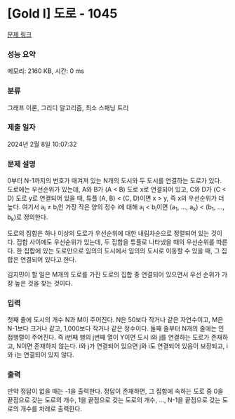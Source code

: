 # [Gold I] 도로 - 1045 

[문제 링크](https://www.acmicpc.net/problem/1045) 

### 성능 요약

메모리: 2160 KB, 시간: 0 ms

### 분류

그래프 이론, 그리디 알고리즘, 최소 스패닝 트리

### 제출 일자

2024년 2월 8일 10:07:32

### 문제 설명

<p>0부터 N-1까지의 번호가 매겨져 있는 N개의 도시와 두 도시를 연결하는 도로가 있다. 도로에는 우선순위가 있는데, A와 B가 (A < B) 도로 x로 연결되어 있고, C와 D가 (C < D) 도로 y로 연결되어 있을 때, 튜플 (A, B) < (C, D)이면 x > y, 즉 x의 우선순위가 더 높다. 여기서 a<sub>i</sub> ≠ b<sub>i</sub>인 가장 작은 양의 정수 i에 대해 a<sub>i</sub> < b<sub>i</sub>이면 (a<sub>1</sub>, ..., a<sub>k</sub>) < (b<sub>1</sub>, ..., b<sub>k</sub>)로 정의한다.</p>

<p>도로의 집합은 하나 이상의 도로가 우선순위에 대한 내림차순으로 정렬되어 있는 것이다. 집합 사이에도 우선순위가 있는데, 두 집합을 튜플로 나타냈을 때의 우선순위를 따른다. 한 집합에 있는 도로만으로 임의의 도시에서 임의의 도시로 이동할 수 있을 때, 그 집합은 연결되어 있다고 한다.</p>

<p>김지민이 할 일은 M개의 도로를 가진 도로의 집합 중 연결되어 있으면서 우선 순위가 가장 높은 것을 찾는 것이다.</p>

### 입력 

 <p>첫째 줄에 도시의 개수 N과 M이 주어진다. N은 50보다 작거나 같은 자연수이고, M은 N-1보다 크거나 같고, 1,000보다 작거나 같은 정수이다. 둘째 줄부터 N개의 줄에는 인접행렬이 주어진다. 즉 i번째 행의 j번째 열이 Y이면 도시 i와 j를 연결하는 도로가 존재하고, N이면 존재하지 않는다. i와 j가 연결되어 있으면 j와 i도 연결되어 있음이 보장되고, i와 i는 연결되어 있지 않다.</p>

### 출력 

 <p>만약 정답이 없을 때는 -1을 출력한다. 정답이 존재하면, 그 집합에 속하는 도로 중 0을 끝점으로 갖는 도로의 개수, 1을 끝점으로 갖는 도로의 개수, ..., N-1을 끝점으로 갖는 도로의 개수를 차례로 출력한다.</p>

